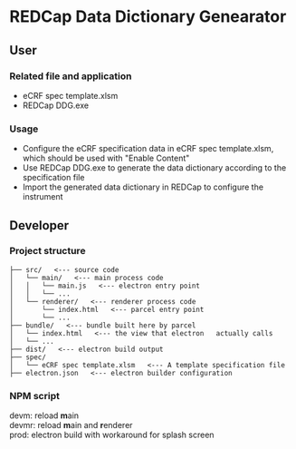 # REDCap Data Dictionary Genearator

## User
### Related file and application
* eCRF spec template.xlsm  
* REDCap DDG.exe


### Usage
* Configure the eCRF specification data in eCRF spec template.xlsm, which should be used with "Enable Content"
* Use REDCap DDG.exe to generate the data dictionary according to the specification file
* Import the generated data dictionary in REDCap to configure the instrument

## Developer
### Project structure
```
├── src/   <--- source code  
│   └── main/   <--- main process code  
│   │   └── main.js   <--- electron entry point  
│   │   └── ...  
│   └── renderer/   <--- renderer process code  
│       └── index.html   <--- parcel entry point  
│       └── ...  
├── bundle/   <--- bundle built here by parcel  
│   └── index.html   <--- the view that electron   actually calls  
│   └── ...  
├── dist/   <--- electron build output  
├── spec/
│   └── eCRF spec template.xlsm   <--- A template specification file  
├── electron.json   <--- electron builder configuration  
```

### NPM script
devm: reload **m**ain  
devmr: reload **m**ain and **r**enderer  
prod: electron build with workaround for splash screen
